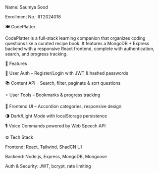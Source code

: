 Name: Saumya Sood 

Enrollment No.: IIT2024018


🍽️ CodePlatter

CodePlatter is a full-stack learning companion that organizes coding questions like a curated recipe book.
It features a MongoDB + Express backend with a responsive React frontend, complete with authentication, search, and progress tracking.


🚀 Features

🔐 User Auth – Register/Login with JWT & hashed passwords

📚 Content API – Search, filter, paginate & sort questions

⭐ User Tools – Bookmarks & progress tracking

🎨 Frontend UI – Accordion categories, responsive design

🌗 Dark/Light Mode with localStorage persistence

🎙️ Voice Commands powered by Web Speech API


⚙️ Tech Stack

Frontend: React, Tailwind, ShadCN UI

Backend: Node.js, Express, MongoDB, Mongoose

Auth & Security: JWT, bcrypt, rate limiting



